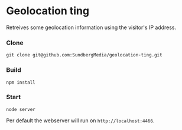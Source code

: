 # Geolocation ting
Retreives some geolocation information using the visitor's IP address.


### Clone
```
git clone git@github.com:SundbergMedia/geolocation-ting.git
```

### Build
```
npm install
```

### Start
```
node server
```

Per default the webserver will run on `http://localhost:4466`.
